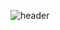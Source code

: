 ![header](https://capsule-render.vercel.app/api?type=waving&color=auto&height=300&section=header&text=capsule%20render&fontSize=90)


<!---
yhist/yhist is a ✨ special ✨ repository because its `README.md` (this file) appears on your GitHub profile.
You can click the Preview link to take a look at your changes.
--->
